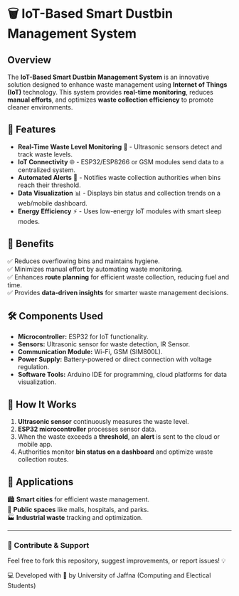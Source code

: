 # 🗑️ IoT-Based Smart Dustbin Management System  

## Overview  
The **IoT-Based Smart Dustbin Management System** is an innovative solution designed to enhance waste management using **Internet of Things (IoT)** technology. This system provides **real-time monitoring**, reduces **manual efforts**, and optimizes **waste collection efficiency** to promote cleaner environments.  

## 🚀 Features  
- **Real-Time Waste Level Monitoring** 📏 - Ultrasonic sensors detect and track waste levels.  
- **IoT Connectivity** 🌐 - ESP32/ESP8266 or GSM modules send data to a centralized system.  
- **Automated Alerts** 🔔 - Notifies waste collection authorities when bins reach their threshold.  
- **Data Visualization** 📊 - Displays bin status and collection trends on a web/mobile dashboard.  
- **Energy Efficiency** ⚡ - Uses low-energy IoT modules with smart sleep modes.  

## 🌟 Benefits  
✅ Reduces overflowing bins and maintains hygiene.  
✅ Minimizes manual effort by automating waste monitoring.  
✅ Enhances **route planning** for efficient waste collection, reducing fuel and time.  
✅ Provides **data-driven insights** for smarter waste management decisions.  

## 🛠️ Components Used  
- **Microcontroller:** ESP32 for IoT functionality.  
- **Sensors:** Ultrasonic sensor for waste detection, IR Sensor.  
- **Communication Module:** Wi-Fi, GSM (SIM800L).  
- **Power Supply:** Battery-powered or direct connection with voltage regulation.  
- **Software Tools:** Arduino IDE for programming, cloud platforms for data visualization.  

## 🔧 How It Works  
1. **Ultrasonic sensor** continuously measures the waste level.  
2. **ESP32 microcontroller** processes sensor data.  
3. When the waste exceeds a **threshold**, an **alert** is sent to the cloud or mobile app.  
4. Authorities monitor **bin status on a dashboard** and optimize waste collection routes.  

## 📌 Applications  
🏙️ **Smart cities** for efficient waste management.  
🏥 **Public spaces** like malls, hospitals, and parks.  
🏭 **Industrial waste** tracking and optimization.  

---

### 📌 Contribute & Support  
Feel free to fork this repository, suggest improvements, or report issues! 💡  

💻 Developed with 💙 by   University of Jaffna (Computing and Electical Students)

